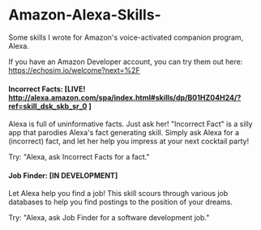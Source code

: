 # Amazon-Alexa-Skills-
Some skills I wrote for Amazon's voice-activated companion program, Alexa. 

If you have an Amazon Developer account, you can try them out here: https://echosim.io/welcome?next=%2F 

#### Incorrect Facts: [LIVE! http://alexa.amazon.com/spa/index.html#skills/dp/B01HZ04H24/?ref=skill_dsk_skb_sr_0 ]

Alexa is full of uninformative facts. Just ask her! "Incorrect Fact" is a silly app that parodies Alexa's fact generating skill. Simply ask Alexa for a (incorrect) fact, and let her help you impress at your next cocktail party!

Try: "Alexa, ask Incorrect Facts for a fact."

#### Job Finder: [IN DEVELOPMENT]

Let Alexa help you find a job! This skill scours through various job databases to help you find postings to the position of your dreams.

Try: "Alexa, ask Job Finder for a software development job."

